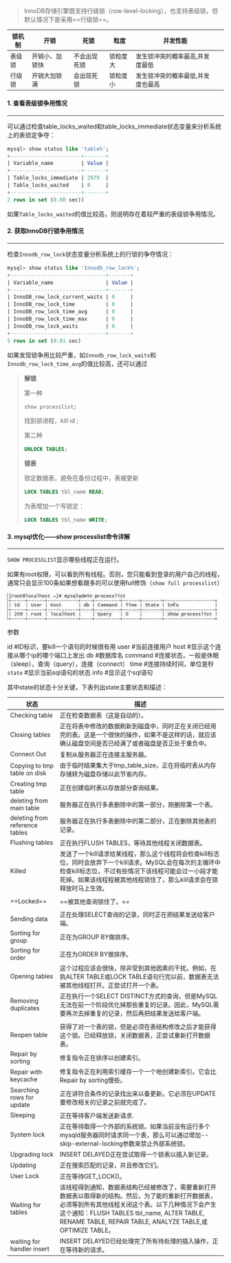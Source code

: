 >InnoDB存储引擎既支持行级锁（row-level-locking），也支持表级锁，但默认情况下是采用==行级锁==。

| 锁机制 | 开销           | 死锁         | 粒度     | 并发性能                          |      |
| ------ | -------------- | ------------ | -------- | --------------------------------- | ---- |
| 表级锁 | 开销小、加锁快 | 不会出现死锁 | 锁粒度大 | 发生锁冲突的概率最高,并发度最低   |      |
| 行级锁 | 开销大加锁满   | 会出现死锁   | 锁粒度小 | 发生锁冲突的概率最低,并发度也最高 |      |

#### 1. 查看表级锁争用情况

---

可以通过检查table_locks_waited和table_locks_immediate状态变量来分析系统上的表锁定争夺：

```sql
mysql> show status like 'table%';
+-----------------------+-------+
| Variable_name         | Value |
+-----------------------+-------+
| Table_locks_immediate | 2979  |
| Table_locks_waited    | 0     |
+-----------------------+-------+
2 rows in set (0.00 sec))
```

如果`Table_locks_waited`的值比较高，则说明存在着较严重的表级锁争用情况。

#### 2. 获取InnoDB行锁争用情况

---

检查`Innodb_row_lock`状态变量分析系统上的行锁的争夺情况：

```sql
mysql> show status like 'Innodb_row_lock%';
+-------------------------------+-------+
| Variable_name                 | Value |
+-------------------------------+-------+
| InnoDB_row_lock_current_waits | 0     |
| InnoDB_row_lock_time          | 0     |
| InnoDB_row_lock_time_avg      | 0     |
| InnoDB_row_lock_time_max      | 0     |
| InnoDB_row_lock_waits         | 0     |
+-------------------------------+-------+
5 rows in set (0.01 sec)
```

如果发现锁争用比较严重，如`Innodb_row_lock_waits`和`Innodb_row_lock_time_avg`的值比较高，还可以通过

>**解锁**
>
>第一种
>
>```sql
>show processlist;
>```
>
>找到锁进程，kill id ;
>
>第二种
>
>```sql
>UNLOCK TABLES;
>```
>
>**锁表**
>
>锁定数据表，避免在备份过程中，表被更新
>
>```sql
>LOCK TABLES tbl_name READ;
>```
>
>为表增加一个写锁定：
>
>```sql
>LOCK TABLES tbl_name WRITE;
>```

#### 3. mysql优化——show processlist命令详解

---

`SHOW PROCESSLIST`显示哪些线程正在运行。

如果有root权限，可以看到所有线程。否则，您只能看到登录的用户自己的线程，通常只会显示100条如果想看跟多的可以使用full修饰（`show full processlist`）

![](img/008i3skNgy1gx5n6svxn1j30ha026q2y.jpg)

参数

id    #ID标识，要kill一个语句的时候很有用
user    #当前连接用户
host   #显示这个连接从哪个ip的哪个端口上发出
db    #数据库名
command  #连接状态，一般是休眠（sleep），查询（query），连接（connect）
time   #连接持续时间，单位是秒
`state`   #显示当前sql语句的状态
info   #显示这个sql语句

其中state的状态十分关键，下表列出state主要状态和描述：

| 状态                           | 描述                                                         |
| ------------------------------ | ------------------------------------------------------------ |
| Checking table                 | 正在检查数据表（这是自动的）。                               |
| Closing tables                 | 正在将表中修改的数据刷新到磁盘中，同时正在关闭已经用完的表。这是一个很快的操作，如果不是这样的话，就应该确认磁盘空间是否已经满了或者磁盘是否正处于重负中。 |
| Connect Out                    | 复制从服务器正在连接主服务器。                               |
| Copying to tmp table on disk   | 由于临时结果集大于tmp_table_size，正在将临时表从内存存储转为磁盘存储以此节省内存。 |
| Creating tmp table             | 正在创建临时表以存放部分查询结果。                           |
| deleting from main table       | 服务器正在执行多表删除中的第一部分，刚删除第一个表。         |
| deleting from reference tables | 服务器正在执行多表删除中的第二部分，正在删除其他表的记录。   |
| Flushing tables                | 正在执行FLUSH TABLES，等待其他线程关闭数据表。               |
| Killed                         | 发送了一个kill请求给某线程，那么这个线程将会检查kill标志位，同时会放弃下一个kill请求。MySQL会在每次的主循环中检查kill标志位，不过有些情况下该线程可能会过一小段才能死掉。如果该线程程被其他线程锁住了，那么kill请求会在锁释放时马上生效。 |
|                                |                                                              |
| ==Locked==                     | ==被其他查询锁住了。==                                       |
|                                |                                                              |
| Sending data                   | 正在处理SELECT查询的记录，同时正在把结果发送给客户端。       |
| Sorting for group              | 正在为GROUP BY做排序。                                       |
| Sorting for order              | 正在为ORDER BY做排序。                                       |
| Opening tables                 | 这个过程应该会很快，除非受到其他因素的干扰。例如，在执ALTER TABLE或LOCK TABLE语句行完以前，数据表无法被其他线程打开。正尝试打开一个表。 |
| Removing duplicates            | 正在执行一个SELECT DISTINCT方式的查询，但是MySQL无法在前一个阶段优化掉那些重复的记录。因此，MySQL需要再次去掉重复的记录，然后再把结果发送给客户端。 |
|                                |                                                              |
| Reopen table                   | 获得了对一个表的锁，但是必须在表结构修改之后才能获得这个锁。已经释放锁，关闭数据表，正尝试重新打开数据表。 |
| Repair by sorting              | 修复指令正在排序以创建索引。                                 |
| Repair with keycache           | 修复指令正在利用索引缓存一个一个地创建新索引。它会比Repair by sorting慢些。 |
| Searching rows for update      | 正在讲符合条件的记录找出来以备更新。它必须在UPDATE要修改相关的记录之前就完成了。 |
| Sleeping                       | 正在等待客户端发送新请求.                                    |
| System lock                    | 正在等待取得一个外部的系统锁。如果当前没有运行多个mysqld服务器同时请求同一个表，那么可以通过增加--skip-external-locking参数来禁止外部系统锁。 |
| Upgrading lock                 | INSERT DELAYED正在尝试取得一个锁表以插入新记录。             |
| Updating                       | 正在搜索匹配的记录，并且修改它们。                           |
| User Lock                      | 正在等待GET_LOCK()。                                         |
| Waiting for tables             | 该线程得到通知，数据表结构已经被修改了，需要重新打开数据表以取得新的结构。然后，为了能的重新打开数据表，必须等到所有其他线程关闭这个表。以下几种情况下会产生这个通知：FLUSH TABLES tbl_name, ALTER TABLE, RENAME TABLE, REPAIR TABLE, ANALYZE TABLE,或OPTIMIZE TABLE。 |
| waiting for handler insert     | INSERT DELAYED已经处理完了所有待处理的插入操作，正在等待新的请求。 |